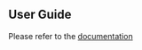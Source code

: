 ## User Guide

Please refer to the [documentation](https://docs.wex.solutions/#e19-example-testing)

